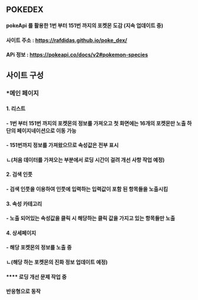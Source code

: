 ## POKEDEX
#### pokeApi 를 활용한 1번 부터 151번 까지의 포켓몬 도감 (지속 업데이트 중)
#### 사이트 주소 : https://rafdidas.github.io/poke_dex/
#### APi 정보 : https://pokeapi.co/docs/v2#pokemon-species

## 사이트 구성
### *메인 페이지 
#### 1. 리스트
#### - 1번 부터 151번 까지의 포켓몬의 정보를 가져오고 첫 화면에는 16개의 포켓몬만 노출 하단의 페이지네이션으로 이동 가능 
#### - 151번까지 정보를 가져왔으므로 속성값은 전부 표시
#### ㄴ(처음 데이터를 가져오는 부분에서 로딩 시간이 걸려 개선 사항 작업 예정)

#### 2. 검색 인풋
#### - 검색 인풋을 이용하여 인풋에 입력하는 입력값이 포함 된 항목들을 노출시킴

#### 3. 속성 카테고리
#### - 노출 되어있는 속성값을 클릭 시 해당하는 클릭 값을 가지고 있는 항목들만 노출

#### 4. 상세페이지
#### - 해당 포켓몬의 정보를 노출 중
#### ㄴ(해당 하는 포켓몬의 진화 정보 업데이트 예정)

#### **** 로딩 개선 문제 작업 중
#### 반응형으로 동작
